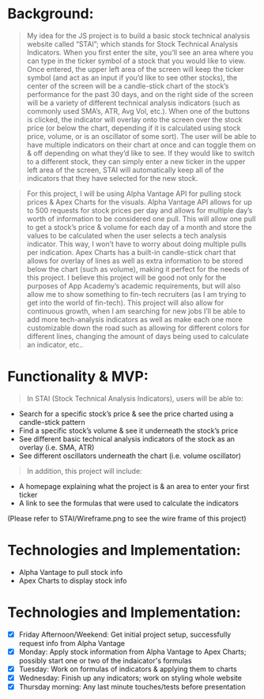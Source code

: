 # Background:
> My idea for the JS project is to build a basic stock technical analysis 
website called “STAI”; which stands for Stock Technical Analysis Indicators. 
When you first enter the site, you’ll see an area where you can type in the 
ticker symbol of a stock that you would like to view. Once entered, the upper 
left area of the screen will keep the ticker symbol (and act as an input if 
you’d like to see other stocks), the center of the screen will be a candle-stick 
chart of the stock’s performance for the past 30 days, and on the right side 
of the screen will be a variety of different technical analysis indicators 
(such as commonly used SMA’s, ATR, Avg Vol, etc.). When one of the buttons 
is clicked, the indicator will overlay onto the screen over the stock price 
(or below the chart, depending if it is calculated using stock price, volume, 
or is an oscillator of some sort). The user will be able to have multiple 
indicators on their chart at once and can toggle them on & off depending on 
what they’d like to see. If they would like to switch to a different stock, 
they can simply enter a new ticker in the upper left area of the screen, STAI 
will automatically keep all of the indicators that they have selected for the new stock.

> For this project, I will be using Alpha Vantage API for pulling stock prices 
& Apex Charts for the visuals. Alpha Vantage API allows for up to 500 requests 
for stock prices per day and allows for multiple day’s worth of information to 
be considered one pull. This will allow one pull to get a stock’s price & volume 
for each day of a month and store the values to be calculated when the user 
selects a tech analysis indicator. This way, I won’t have to worry about doing 
multiple pulls per indication. Apex Charts has a built-in candle-stick chart 
that allows for overlay of lines as well as extra information to be stored 
below the chart (such as volume), making it perfect for the needs of this project.
I believe this project will be good not only for the purposes of App Academy’s 
academic requirements, but will also allow me to show something to fin-tech 
recruiters (as I am trying to get into the world of fin-tech). This project 
will also allow for continuous growth, when I am searching for new jobs I’ll 
be able to add more tech-analysis indicators as well as make each one more 
customizable down the road such as allowing for different colors for different 
lines, changing the amount of days being used to calculate an indicator, etc.. 

# Functionality & MVP:
> In  STAI (Stock Technical Analysis Indicators), users will be able to:

- Search for a specific stock’s price & see the price charted using a candle-stick pattern
- Find a specific stock’s volume & see it underneath the stock’s price
- See different basic technical analysis indicators of the stock as an overlay (i.e. SMA, ATR) 
- See different oscillators underneath the chart (i.e. volume oscillator)

> In addition, this project will include:
- A homepage explaining what the project is & an area to enter your first ticker
- A link to see the formulas that were used to calculate the indicators


(Please refer to STAI/Wireframe.png to see the wire frame of this project)

# Technologies and Implementation:
- Alpha Vantage to pull stock info
- Apex Charts to display stock info

# Technologies and Implementation:
- [x] Friday Afternoon/Weekend: Get initial project setup, successfully request info from Alpha Vantage
- [x] Monday: Apply stock information from Alpha Vantage to Apex Charts; possibly start one or two of the indaicator's formulas
- [x] Tuesday: Work on formulas of indicators  & applying them to charts
- [x] Wednesday: Finish up any indicators; work on styling whole website
- [x] Thursday morning: Any last minute touches/tests before presentation
